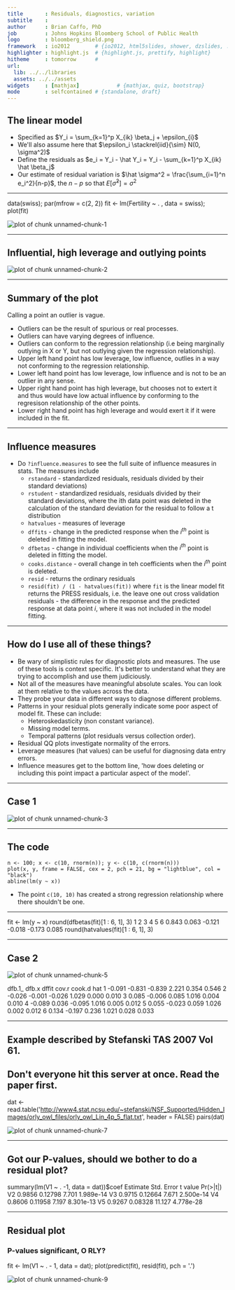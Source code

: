 ```yaml
---
title       : Residuals, diagnostics, variation
subtitle    : 
author      : Brian Caffo, PhD
job         : Johns Hopkins Bloomberg School of Public Health
logo        : bloomberg_shield.png
framework   : io2012        # {io2012, html5slides, shower, dzslides, ...}
highlighter : highlight.js  # {highlight.js, prettify, highlight}
hitheme     : tomorrow      # 
url:
  lib: ../../libraries
  assets: ../../assets
widgets     : [mathjax]            # {mathjax, quiz, bootstrap}
mode        : selfcontained # {standalone, draft}
---
```



## The linear model
* Specified as $Y_i =  \sum_{k=1}^p X_{ik} \beta_j + \epsilon_{i}$
* We'll also assume here that $\epsilon_i \stackrel{iid}{\sim} N(0, \sigma^2)$
* Define the residuals as
$e_i = Y_i -  \hat Y_i =  Y_i - \sum_{k=1}^p X_{ik} \hat \beta_j$
* Our estimate of residual variation is $\hat \sigma^2 = \frac{\sum_{i=1}^n e_i^2}{n-p}$, the $n-p$ so that $E[\hat \sigma^2] = \sigma^2$

---
data(swiss); par(mfrow = c(2, 2))
fit <- lm(Fertility ~ . , data = swiss); plot(fit)
<div class="rimage center"><img src="fig/unnamed-chunk-1.pdf" title="plot of chunk unnamed-chunk-1" alt="plot of chunk unnamed-chunk-1" class="plot" /></div>



---
## Influential, high leverage and outlying points
<div class="rimage center"><img src="fig/unnamed-chunk-2.pdf" title="plot of chunk unnamed-chunk-2" alt="plot of chunk unnamed-chunk-2" class="plot" /></div>



---
## Summary of the plot
Calling a point an outlier is vague. 
  * Outliers can be the result of spurious or real processes.
  * Outliers can have varying degrees of influence.
  * Outliers can conform to the regression relationship (i.e being marginally outlying in X or Y, but not outlying given the regression relationship).
* Upper left hand point has low leverage, low influence, outlies in a way not conforming to the regression relationship.
* Lower left hand point has low leverage, low influence and is not to be an outlier in any sense.
* Upper right hand point has high leverage, but chooses not to extert it and thus would have low actual influence by conforming to the regresison relationship of the other points.
* Lower right hand point has high leverage and would exert it if it were included in the fit.

---
## Influence measures
* Do `?influence.measures` to see the full suite of influence measures in stats. The measures include
  * `rstandard` - standardized residuals, residuals divided by their standard deviations)
  * `rstudent` - standardized residuals, residuals divided by their standard deviations, where the ith data point was deleted in the calculation of the standard deviation for the residual to follow a t distribution
  * `hatvalues` - measures of leverage
  * `dffits` - change in the predicted response when the $i^{th}$ point is deleted in fitting the model.
  * `dfbetas` - change in individual coefficients when the $i^{th}$ point is deleted in fitting the model.
  * `cooks.distance` - overall change in teh coefficients when the $i^{th}$ point is deleted.
  * `resid` - returns the ordinary residuals
  * `resid(fit) / (1 - hatvalues(fit))` where `fit` is the linear model fit returns the PRESS residuals, i.e. the leave one out cross validation residuals - the difference in the response and the predicted response at data point $i$, where it was not included in the model fitting.

---
## How do I use all of these things?
* Be wary of simplistic rules for diagnostic plots and measures. The use of these tools is context specific. It's better to understand what they are trying to accomplish and use them judiciously.
* Not all of the measures have meaningful absolute scales. You can look at them relative to the values across the data.
* They probe your data in different ways to diagnose different problems. 
* Patterns in your residual plots generally indicate some poor aspect of model fit. These can include:
  * Heteroskedasticity (non constant variance).
  * Missing model terms.
  * Temporal patterns (plot residuals versus collection order).
* Residual QQ plots investigate normality of the errors.
* Leverage measures (hat values) can be useful for diagnosing data entry errors.
* Influence measures get to the bottom line, 'how does deleting or including this point impact a particular aspect of the model'.

---
## Case 1
<div class="rimage center"><img src="fig/unnamed-chunk-3.pdf" title="plot of chunk unnamed-chunk-3" alt="plot of chunk unnamed-chunk-3" class="plot" /></div>



---
## The code
```
n <- 100; x <- c(10, rnorm(n)); y <- c(10, c(rnorm(n)))
plot(x, y, frame = FALSE, cex = 2, pch = 21, bg = "lightblue", col = "black")
abline(lm(y ~ x))            
```
* The point `c(10, 10)` has created a strong regression relationship where there shouldn't be one.

---
fit <- lm(y ~ x)
round(dfbetas(fit)[1 : 6, 1], 3)
     1      2      3      4      5      6 
 0.843  0.063 -0.121 -0.018 -0.173  0.085 
round(hatvalues(fit)[1 : 6, 1], 3)



---
## Case 2
<div class="rimage center"><img src="fig/unnamed-chunk-5.pdf" title="plot of chunk unnamed-chunk-5" alt="plot of chunk unnamed-chunk-5" class="plot" /></div>


  dfb.1_  dfb.x  dffit cov.r cook.d   hat
1 -0.091 -0.831 -0.839 2.221  0.354 0.546
2 -0.026 -0.001 -0.026 1.029  0.000 0.010
3  0.085 -0.006  0.085 1.016  0.004 0.010
4 -0.089  0.036 -0.095 1.016  0.005 0.012
5  0.055 -0.023  0.059 1.026  0.002 0.012
6  0.134 -0.197  0.236 1.021  0.028 0.033



---
## Example described by Stefanski TAS 2007 Vol 61.
## Don't everyone hit this server at once.  Read the paper first.
dat <- read.table('http://www4.stat.ncsu.edu/~stefanski/NSF_Supported/Hidden_Images/orly_owl_files/orly_owl_Lin_4p_5_flat.txt', header = FALSE)
pairs(dat)
<div class="rimage center"><img src="fig/unnamed-chunk-7.pdf" title="plot of chunk unnamed-chunk-7" alt="plot of chunk unnamed-chunk-7" class="plot" /></div>



---
## Got our P-values, should we bother to do a residual plot?
summary(lm(V1 ~ . -1, data = dat))$coef
   Estimate Std. Error t value  Pr(>|t|)
V2   0.9856    0.12798   7.701 1.989e-14
V3   0.9715    0.12664   7.671 2.500e-14
V4   0.8606    0.11958   7.197 8.301e-13
V5   0.9267    0.08328  11.127 4.778e-28



---
## Residual plot
### P-values significant, O RLY?
fit <- lm(V1 ~ . - 1, data = dat); plot(predict(fit), resid(fit), pch = '.')
<div class="rimage center"><img src="fig/unnamed-chunk-9.pdf" title="plot of chunk unnamed-chunk-9" alt="plot of chunk unnamed-chunk-9" class="plot" /></div>



